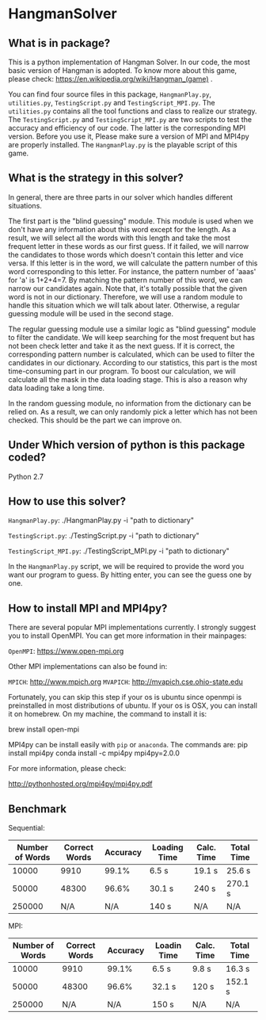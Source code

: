 # HangmanSolver

## What is in package?

This is a python implementation of Hangman Solver. In our code, the most basic version of Hangman is adopted. To know more about this game, please check: https://en.wikipedia.org/wiki/Hangman_(game) .

You can find four source files in this package, `HangmanPlay.py`, `utilities.py`, `TestingScript.py` and `TestingScript_MPI.py`. The `utilities.py` contains all the tool functions and class to realize our strategy. The `TestingScript.py` and `TestingScript_MPI.py` are two scripts to test the accuracy and efficiency of our code. The latter is the corresponding MPI version. Before you use it, Please make sure a version of MPI and MPI4py are properly installed. The `HangmanPlay.py` is the playable script of this game.

## What is the strategy in this solver?
In general, there are three parts in our solver which handles different situations.

The first part is the "blind guessing" module. This module is used when we don't have any information about this word except for the length. As a result, we will select all the words with this length and take the most frequent letter in these words as our first guess. If it failed, we will narrow the candidates to those words which doesn't contain this letter and vice versa. If this letter is in the word, we will calculate the pattern number of this word corresponding to this letter. For instance, the pattern number of 'aaas' for 'a' is 1+2+4=7. By matching the pattern number of this word, we can narrow our candidates again. Note that, it's totally possible that the given word is not in our dictionary. Therefore, we will use a random module to handle this situation which we will talk about later. Otherwise, a regular guessing module will be used in the second stage.

The regular guessing module use a similar logic as "blind guessing" module to filter the candidate. We will keep searching for the most frequent but has not been check letter and take it as the next guess. If it is correct, the corresponding pattern number is calculated, which can be used to filter the candidates in our dictionary. According to our statistics, this part is the most time-consuming part in our program. To boost our calculation, we will calculate all the mask in the data loading stage. This is also a reason why data loading take a long time.

In the random guessing module, no information from the dictionary can be relied on. As a result, we can only randomly pick a letter which has not been checked. This should be the part we can improve on.

## Under Which version of python is this package coded?
Python 2.7

## How to use this solver?
`HangmanPlay.py`: ./HangmanPlay.py -i "path to dictionary"

`TestingScript.py`: ./TestingScript.py -i "path to dictionary"

`TestingScript_MPI.py`: ./TestingScript_MPI.py -i "path to dictionary"

In the `HangmanPlay.py` script, we will be required to provide the word you want our program to guess. By hitting enter, you can see the guess one by one.

## How to install MPI and MPI4py?
There are several popular MPI implementations currently. I strongly suggest you to install OpenMPI. You can get more information in their mainpages:

`OpenMPI`: https://www.open-mpi.org

Other MPI implementations can also be found in:

`MPICH`: http://www.mpich.org
`MVAPICH`: http://mvapich.cse.ohio-state.edu

Fortunately, you can skip this step if your os is ubuntu since openmpi is preinstalled in most distributions of ubuntu. If your os is OSX, you can install it on homebrew. On my machine, the command to install it is:

brew install open-mpi

MPI4py can be install easily with `pip` or `anaconda`. The commands are:
pip install mpi4py
conda install -c mpi4py mpi4py=2.0.0

For more information, please check:

http://pythonhosted.org/mpi4py/mpi4py.pdf

## Benchmark
Sequential:

|Number of Words| Correct Words | Accuracy | Loading Time| Calc. Time|Total Time|
|---------------|-----------|----------|-----|----|----|
|10000|9910|99.1%|6.5 s|19.1 s|25.6 s|
|50000|48300|96.6%|30.1 s|240 s| 270.1 s|
|250000|N/A|N/A|140 s|N/A| N/A|

MPI:

|Number of Words| Correct Words | Accuracy | Loadin Time| Calc. Time|Total Time|
|---------------|-----------|----------|-----|----|----|
|10000|9910|99.1%|6.5 s|9.8 s|16.3 s|
|50000|48300|96.6%|32.1 s|120 s| 152.1 s|
|250000|N/A|N/A|150 s|N/A| N/A|

